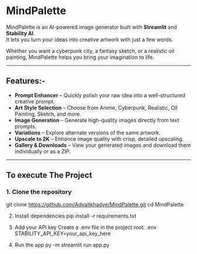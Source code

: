 # MindPalette

MindPalette is an AI-powered image generator built with **Streamlit** and **Stability AI**.  
It lets you turn your ideas into creative artwork with just a few words.  

Whether you want a cyberpunk city, a fantasy sketch, or a realistic oil painting, MindPalette helps you bring your imagination to life.

---

## Features:-

- **Prompt Enhancer** – Quickly polish your raw idea into a well-structured creative prompt.  
- **Art Style Selection** – Choose from Anime, Cyberpunk, Realistic, Oil Painting, Sketch, and more.  
- **Image Generation** – Generate high-quality images directly from text prompts.  
- **Variations** – Explore alternate versions of the same artwork.  
- **Upscale to 2K** – Enhance image quality with crisp, detailed upscaling.  
- **Gallery & Downloads** – View your generated images and download them individually or as a ZIP.  

---
## To execute The Project

### 1. Clone the repository
git clone https://github.com/Advaitkhadye/MindPalette.git
cd MindPalette

2. Install dependencies
pip install -r requirements.txt

4. Add your API key
Create a .env file in the project root:
.env
STABILITY_API_KEY=your_api_key_here

4. Run the app
py -m streamlit run app.py
